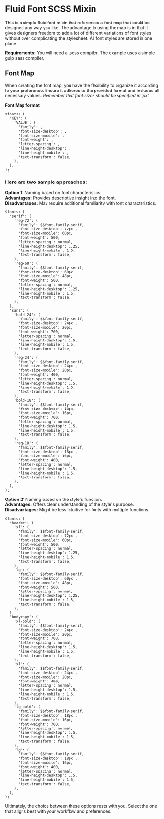 # Fluid Font SCSS Mixin
This is a simple fluid font mixin that references a font map that could be designed any way you like. The advantage to using the map is in that it gives designers freedom to add a lot of different variations of font styles without over complicating the stylesheet. All font styles are stored in one place. 

**Requirements:** You will need a .scss compiler. The example uses a simple gulp sass compiler. 

## Font Map
When creating the font map, you have the flexibility to organize it according to your preference. Ensure it adheres to the provided format and includes all necessary values. *Remember that font sizes should be specified in 'px'.*

**Font Map format**

    $fonts: (
      'KEY': (
        'VALUE': (
          'family': ,
          'font-size-desktop': ,
          'font-size-mobile': ,
          'font-weight': ,
          'letter-spacing': ,
          'line-height-desktop': ,
          'line-height-mobile': ,
          'text-transform': false,
        ),
      ),
    );


### Here are two sample approaches:

**Option 1:** Naming based on font characteristics.<br/>
**Advantages:** Provides descriptive insight into the font.<br/>
**Disadvantages:** May require additional familiarity with font characteristics.

    $fonts: (
      'serif': (
        'reg-72': (
          'family': $$font-family-serif,
          'font-size-desktop': 72px ,
          'font-size-mobile': 60px,
          'font-weight': 500,
          'letter-spacing': normal,
          'line-height-desktop': 1.25,
          'line-height-mobile': 1.5,
          'text-transform': false,
        ),
        'reg-60': (
          'family': $$font-family-serif,
          'font-size-desktop': 60px ,
          'font-size-mobile': 48px,
          'font-weight': 500,
          'letter-spacing': normal,
          'line-height-desktop': 1.25,
          'line-height-mobile': 1.5,
          'text-transform': false,
        ),
      ),
      'sans': (
        'bold-24': (
          'family': $$font-family-serif,
          'font-size-desktop': 24px ,
          'font-size-mobile': 20px,
          'font-weight': 700,
          'letter-spacing': normal,
          'line-height-desktop': 1.5,
          'line-height-mobile': 1.5,
          'text-transform': false,
        ),
        'reg-24': (
          'family': $$font-family-serif,
          'font-size-desktop': 24px ,
          'font-size-mobile': 20px,
          'font-weight': 400,
          'letter-spacing': normal,
          'line-height-desktop': 1.5,
          'line-height-mobile': 1.5,
          'text-transform': false,
        ),
        'bold-18': (
          'family': $$font-family-serif,
          'font-size-desktop': 18px,
          'font-size-mobile': 16px,
          'font-weight': 700,
          'letter-spacing': normal,
          'line-height-desktop': 1.5,
          'line-height-mobile': 1.5,
          'text-transform': false,
        ),
        'reg-18': (
          'family': $$font-family-serif,
          'font-size-desktop': 18px ,
          'font-size-mobile': 16px,
          'font-weight': 400,
          'letter-spacing': normal,
          'line-height-desktop': 1.5,
          'line-height-mobile': 1.5,
          'text-transform': false,
        ),
      ),
    );

**Option 2:** Naming based on the style's function.<br/>
**Advantages:** Offers clear understanding of the style's purpose.<br/>
**Disadvantages:** Might be less intuitive for fonts with multiple functions.

    $fonts: (
      'header': (
        'xl': (
          'family': $$font-family-serif,
          'font-size-desktop': 72px ,
          'font-size-mobile': 60px,
          'font-weight': 500,
          'letter-spacing': normal,
          'line-height-desktop': 1.25,
          'line-height-mobile': 1.5,
          'text-transform': false,
        ),
        'lg': (
          'family': $$font-family-serif,
          'font-size-desktop': 60px ,
          'font-size-mobile': 48px,
          'font-weight': 500,
          'letter-spacing': normal,
          'line-height-desktop': 1.25,
          'line-height-mobile': 1.5,
          'text-transform': false,
        ),
      ),
      'bodycopy': (
        'xl-bold': (
          'family': $$font-family-serif,
          'font-size-desktop': 24px ,
          'font-size-mobile': 20px,
          'font-weight': 700,
          'letter-spacing': normal,
          'line-height-desktop': 1.5,
          'line-height-mobile': 1.5,
          'text-transform': false,
        ),
        'xl': (
          'family': $$font-family-serif,
          'font-size-desktop': 24px ,
          'font-size-mobile': 20px,
          'font-weight': 400,
          'letter-spacing': normal,
          'line-height-desktop': 1.5,
          'line-height-mobile': 1.5,
          'text-transform': false,
        ),
        'lg-bold': (
          'family': $$font-family-serif,
          'font-size-desktop': 18px ,
          'font-size-mobile': 16px,
          'font-weight': 700,
          'letter-spacing': normal,
          'line-height-desktop': 1.5,
          'line-height-mobile': 1.5,
          'text-transform': false,
        ),
        'lg': (
          'family': $$font-family-serif,
          'font-size-desktop': 18px ,
          'font-size-mobile': 16px,
          'font-weight': 400,
          'letter-spacing': normal,
          'line-height-desktop': 1.5,
          'line-height-mobile': 1.5,
          'text-transform': false,
        ),
      ),
    );


Ultimately, the choice between these options rests with you. Select the one that aligns best with your workflow and preferences.

